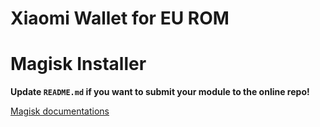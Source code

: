 # Xiaomi Wallet for EU ROM

# Magisk Installer

**Update `README.md` if you want to submit your module to the online repo!**

[Magisk documentations](https://topjohnwu.github.io/Magisk/guides.html)
